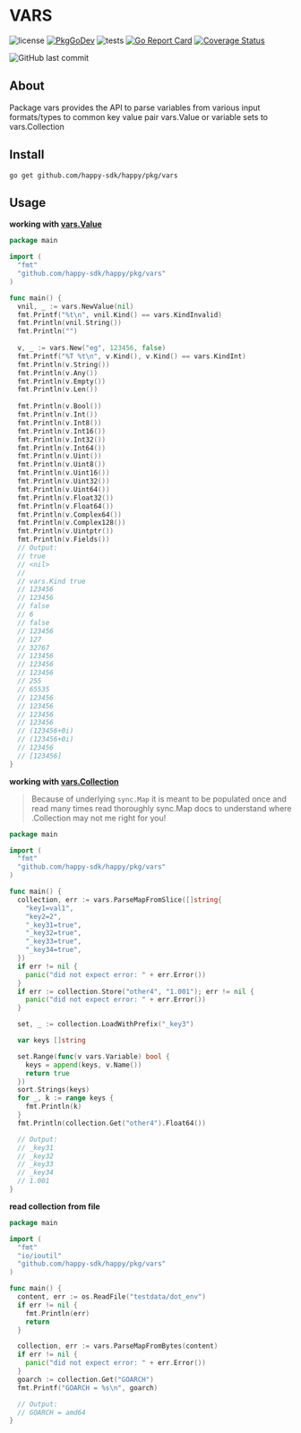 # VARS

![license](https://img.shields.io/github/license/happy-sdk/vars)
[![PkgGoDev](https://pkg.go.dev/badge/github.com/happy-sdk/happy/pkg/vars)](https://pkg.go.dev/github.com/happy-sdk/happy/pkg/vars)
![tests](https://github.com/happy-sdk/happy/pkg/vars/workflows/tests/badge.svg)
[![Go Report Card](https://goreportcard.com/badge/github.com/happy-sdk/happy/pkg/vars)](https://goreportcard.com/report/github.com/happy-sdk/happy/pkg/vars)
[![Coverage Status](https://coveralls.io/repos/github/happy-sdk/vars/badge.svg?branch=main)](https://coveralls.io/github/happy-sdk/vars?branch=main)
<!-- [![benchmarks](https://github.com/mkungla/vars/workflows/benchmarks/badge.svg)](https://dashboard.github.orijtech.com/graphs?repo=https%3A%2F%2Fgithub.com%2Fmkungla%2Fvars.git) -->
![GitHub last commit](https://img.shields.io/github/last-commit/happy-sdk/happy/vars)

## About
Package vars provides the API to parse variables from various input formats/types to common key value pair vars.Value or variable sets to vars.Collection


## Install

```
go get github.com/happy-sdk/happy/pkg/vars
```

## Usage

**working with [vars.Value](https://pkg.go.dev/github.com/happy-sdk/happy/pkg/vars#Value)**

```go
package main

import (
  "fmt"
  "github.com/happy-sdk/happy/pkg/vars"
)

func main() {
  vnil, _ := vars.NewValue(nil)
  fmt.Printf("%t\n", vnil.Kind() == vars.KindInvalid)
  fmt.Println(vnil.String())
  fmt.Println("")
  
  v, _ := vars.New("eg", 123456, false)
  fmt.Printf("%T %t\n", v.Kind(), v.Kind() == vars.KindInt)
  fmt.Println(v.String())
  fmt.Println(v.Any())
  fmt.Println(v.Empty())
  fmt.Println(v.Len())
  
  fmt.Println(v.Bool())
  fmt.Println(v.Int())
  fmt.Println(v.Int8())
  fmt.Println(v.Int16())
  fmt.Println(v.Int32())
  fmt.Println(v.Int64())
  fmt.Println(v.Uint())
  fmt.Println(v.Uint8())
  fmt.Println(v.Uint16())
  fmt.Println(v.Uint32())
  fmt.Println(v.Uint64())
  fmt.Println(v.Float32())
  fmt.Println(v.Float64())
  fmt.Println(v.Complex64())
  fmt.Println(v.Complex128())
  fmt.Println(v.Uintptr())
  fmt.Println(v.Fields())
  // Output:
  // true
  // <nil>
  //
  // vars.Kind true
  // 123456
  // 123456
  // false
  // 6
  // false
  // 123456
  // 127
  // 32767
  // 123456
  // 123456
  // 123456
  // 255
  // 65535
  // 123456
  // 123456
  // 123456
  // 123456
  // (123456+0i)
  // (123456+0i)
  // 123456
  // [123456]
}
```

**working with [vars.Collection](https://pkg.go.dev/github.com/happy-sdk/happy/pkg/vars#Collection)**

> Because of underlying `sync.Map` it is meant to be populated once and read many times
> read thoroughly sync.Map docs to understand where .Collection may not me right for you!

```go
package main

import (
  "fmt"
  "github.com/happy-sdk/happy/pkg/vars"
)

func main() {
  collection, err := vars.ParseMapFromSlice([]string{
    "key1=val1",
    "key2=2",
    "_key31=true",
    "_key32=true",
    "_key33=true",
    "_key34=true",
  })
  if err != nil {
    panic("did not expect error: " + err.Error())
  }
  if err := collection.Store("other4", "1.001"); err != nil {
    panic("did not expect error: " + err.Error())
  }

  set, _ := collection.LoadWithPrefix("_key3")

  var keys []string

  set.Range(func(v vars.Variable) bool {
    keys = append(keys, v.Name())
    return true
  })
  sort.Strings(keys)
  for _, k := range keys {
    fmt.Println(k)
  }
  fmt.Println(collection.Get("other4").Float64())

  // Output:
  // _key31
  // _key32
  // _key33
  // _key34
  // 1.001
}
```

**read collection from file**

```go
package main

import (
  "fmt"
  "io/ioutil"
  "github.com/happy-sdk/happy/pkg/vars"
)

func main() {
  content, err := os.ReadFile("testdata/dot_env")
  if err != nil {
    fmt.Println(err)
    return
  }

  collection, err := vars.ParseMapFromBytes(content)
  if err != nil {
    panic("did not expect error: " + err.Error())
  }
  goarch := collection.Get("GOARCH")
  fmt.Printf("GOARCH = %s\n", goarch)

  // Output:
  // GOARCH = amd64
}
```

